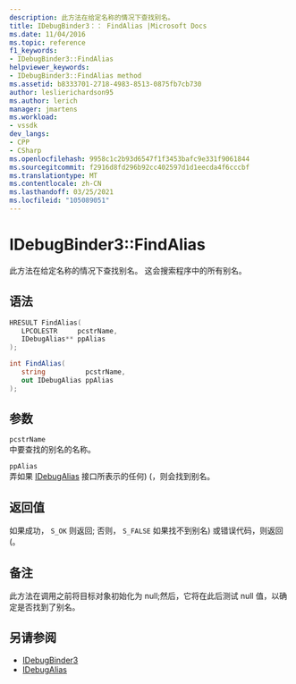 ```yaml
---
description: 此方法在给定名称的情况下查找别名。
title: IDebugBinder3：： FindAlias |Microsoft Docs
ms.date: 11/04/2016
ms.topic: reference
f1_keywords:
- IDebugBinder3::FindAlias
helpviewer_keywords:
- IDebugBinder3::FindAlias method
ms.assetid: b8333701-2718-4983-8513-0875fb7cb730
author: leslierichardson95
ms.author: lerich
manager: jmartens
ms.workload:
- vssdk
dev_langs:
- CPP
- CSharp
ms.openlocfilehash: 9958c1c2b93d6547f1f3453bafc9e331f9061844
ms.sourcegitcommit: f2916d8fd296b92cc402597d1d1eecda4f6cccbf
ms.translationtype: MT
ms.contentlocale: zh-CN
ms.lasthandoff: 03/25/2021
ms.locfileid: "105089051"
---
```

# <a name="idebugbinder3findalias"></a>IDebugBinder3::FindAlias
此方法在给定名称的情况下查找别名。 这会搜索程序中的所有别名。

## <a name="syntax"></a>语法

```cpp
HRESULT FindAlias(
   LPCOLESTR     pcstrName,
   IDebugAlias** ppAlias
);
```

```csharp
int FindAlias(
   string          pcstrName,
   out IDebugAlias ppAlias
);
```

## <a name="parameters"></a>参数
`pcstrName`\
中要查找的别名的名称。

`ppAlias`\
弄如果 [IDebugAlias](../../../extensibility/debugger/reference/idebugalias.md) 接口所表示的任何)  (，则会找到别名。

## <a name="return-value"></a>返回值
 如果成功， `S_OK` 则返回; 否则， `S_FALSE` 如果找不到别名) 或错误代码，则返回 (。

## <a name="remarks"></a>备注
 此方法在调用之前将目标对象初始化为 null;然后，它将在此后测试 null 值，以确定是否找到了别名。

## <a name="see-also"></a>另请参阅
- [IDebugBinder3](../../../extensibility/debugger/reference/idebugbinder3.md)
- [IDebugAlias](../../../extensibility/debugger/reference/idebugalias.md)

